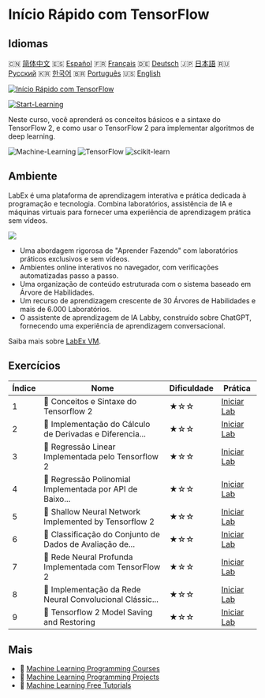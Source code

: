 # Início Rápido com TensorFlow

## Idiomas

🇨🇳 [简体中文](README_zh.md) 🇪🇸 [Español](README_es.md) 🇫🇷 [Français](README_fr.md) 🇩🇪 [Deutsch](README_de.md) 🇯🇵 [日本語](README_ja.md) 🇷🇺 [Русский](README_ru.md) 🇰🇷 [한국어](README_ko.md) 🇧🇷 [Português](README_pt.md) 🇺🇸 [English](README.md) 

[![Início Rápido com TensorFlow](https://cover-creator.labex.io/quick-start-with-tensorflow.png?lang=pt)](https://labex.io/pt/courses/quick-start-with-tensorflow)

[![Start-Learning](https://img.shields.io/badge/Start-Learning-whitesmoke?style=for-the-badge)](https://labex.io/pt/courses/quick-start-with-tensorflow)

Neste curso, você aprenderá os conceitos básicos e a sintaxe do TensorFlow 2, e como usar o TensorFlow 2 para implementar algoritmos de deep learning.

![Machine-Learning](https://img.shields.io/badge/Machine-Learning-whitesmoke?style=for-the-badge&logo=machine-learning)
![TensorFlow](https://img.shields.io/badge/TensorFlow-whitesmoke?style=for-the-badge&logo=tensorflow)
![scikit-learn](https://img.shields.io/badge/scikit-learn-whitesmoke?style=for-the-badge&logo=scikit-learn)


## Ambiente

LabEx é uma plataforma de aprendizagem interativa e prática dedicada à programação e tecnologia. Combina laboratórios, assistência de IA e máquinas virtuais para fornecer uma experiência de aprendizagem prática sem vídeos.

![](https://tutorial-screenshot.getvm.io/images/vm-1725247253.png)

- Uma abordagem rigorosa de "Aprender Fazendo" com laboratórios práticos exclusivos e sem vídeos.
- Ambientes online interativos no navegador, com verificações automatizadas passo a passo.
- Uma organização de conteúdo estruturada com o sistema baseado em Árvore de Habilidades.
- Um recurso de aprendizagem crescente de 30 Árvores de Habilidades e mais de 6.000 Laboratórios.
- O assistente de aprendizagem de IA Labby, construído sobre ChatGPT, fornecendo uma experiência de aprendizagem conversacional.

Saiba mais sobre [LabEx VM](https://support.labex.io/using-labex/virtual-machine).

## Exercícios

|   Índice | Nome                                                     | Dificuldade   | Prática                                                                                                                                       |
|----------|----------------------------------------------------------|---------------|-----------------------------------------------------------------------------------------------------------------------------------------------|
|        1 | 📖 Conceitos e Sintaxe do Tensorflow 2                   | ★☆☆           | <a target='_blank' href='https://labex.io/pt/labs/ml-concepts-and-syntax-of-tensorflow-2-20758'>Iniciar Lab</a>                               |
|        2 | 📖 Implementação do Cálculo de Derivadas e Diferencia... | ★☆☆           | <a target='_blank' href='https://labex.io/pt/labs/ml-implementation-of-computing-derivative-and-automatic-differential-20785'>Iniciar Lab</a> |
|        3 | 📖 Regressão Linear Implementada pelo Tensorflow 2       | ★☆☆           | <a target='_blank' href='https://labex.io/pt/labs/ml-linear-regression-implemented-by-tensorflow-2-20797'>Iniciar Lab</a>                     |
|        4 | 📖 Regressão Polinomial Implementada por API de Baixo... | ★☆☆           | <a target='_blank' href='https://labex.io/pt/labs/ml-polynomial-regression-implemented-by-low-level-api-20803'>Iniciar Lab</a>                |
|        5 | 📖 Shallow Neural Network Implemented by Tensorflow 2    | ★☆☆           | <a target='_blank' href='https://labex.io/pt/labs/ml-shallow-neural-network-implemented-by-tensorflow-2-20809'>Iniciar Lab</a>                |
|        6 | 📖 Classificação do Conjunto de Dados de Avaliação de... | ★☆☆           | <a target='_blank' href='https://labex.io/pt/labs/ml-classification-of-car-safety-evaluation-dataset-20756'>Iniciar Lab</a>                   |
|        7 | 📖 Rede Neural Profunda Implementada com TensorFlow 2    | ★☆☆           | <a target='_blank' href='https://labex.io/pt/labs/ml-deep-neural-network-implemented-by-tensorflow-2-20768'>Iniciar Lab</a>                   |
|        8 | 📖 Implementação da Rede Neural Convolucional Clássic... | ★☆☆           | <a target='_blank' href='https://labex.io/pt/labs/ml-implementation-of-classic-convolutional-neural-network-20784'>Iniciar Lab</a>            |
|        9 | 📖 Tensorflow 2 Model Saving and Restoring               | ★☆☆           | <a target='_blank' href='https://labex.io/pt/labs/ml-tensorflow-2-model-saving-and-restoring-20813'>Iniciar Lab</a>                           |

## Mais

- 🔗 [Machine Learning Programming Courses](https://github.com/labex-labs/awesome-programming-courses)
- 🔗 [Machine Learning Programming Projects](https://github.com/labex-labs/awesome-programming-projects)
- 🔗 [Machine Learning Free Tutorials](https://github.com/labex-labs/ml-free-tutorials)

